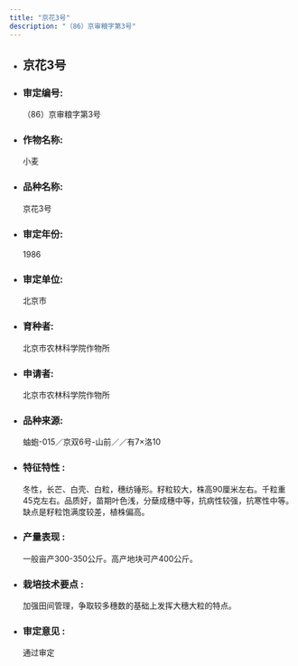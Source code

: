 ```yaml
---
title: "京花3号"
description: "（86）京审粮字第3号"
---
```

* ## 京花3号
* ###  审定编号:  
   （86）京审粮字第3号

*  ### 作物名称:  
   小麦

*   ###  品种名称: 
    京花3号

*   ### 审定年份: 
    1986

*   ### 审定单位:  
    北京市

*   ### 育种者:  
    北京市农林科学院作物所

*   ### 申请者:  
    北京市农林科学院作物所

*   ### 品种来源:  
    蚰蚫-015／京双6号-山前／／有7×洛10

*   ### 特征特性 : 
    冬性，长芒、白壳、白粒，穗纺锤形。籽粒较大，株高90厘米左右。千粒重45克左右。品质好，苗期叶色浅，分蘖成穗中等，抗病性较强，抗寒性中等。缺点是籽粒饱满度较差，植株偏高。

*   ### 产量表现 : 
    一般亩产300-350公斤。高产地块可产400公斤。

*   ### 栽培技术要点 : 
    加强田间管理，争取较多穗数的基础上发挥大穗大粒的特点。

*   ### 审定意见 : 
    通过审定
